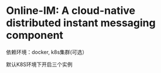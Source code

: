 # Online-IM: A cloud-native distributed instant messaging component

依赖环境：docker, k8s集群(可选）

默认K8S环境下开启三个实例